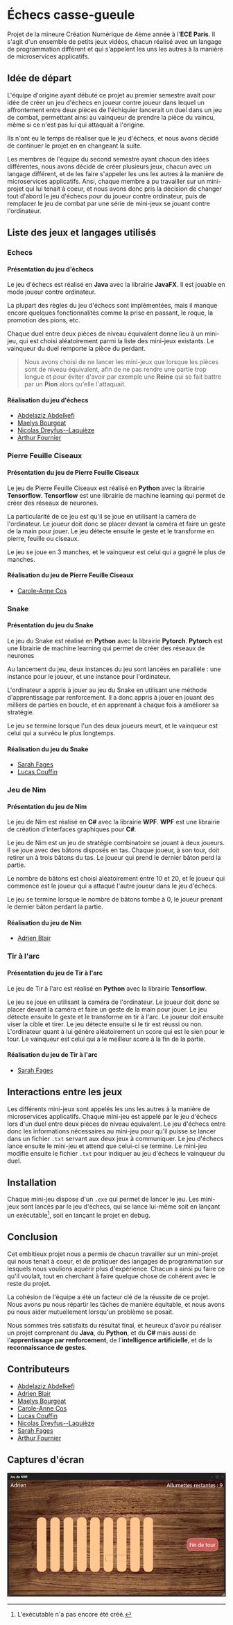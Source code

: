# Échecs casse-gueule

Projet de la mineure Création Numérique de 4ème année à l'**ECE Paris**.
Il s'agit d'un ensemble de petits jeux vidéos, chacun réalisé avec un langage de programmation différent et qui s'appelent les uns les autres à la manière de microservices applicatifs.

## Idée de départ

L'équipe d'origine ayant débuté ce projet au premier semestre avait pour idée de créer un jeu d'échecs en joueur contre joueur dans lequel un affrontement entre deux pièces de l'échiquier lancerait un duel dans un jeu de combat, permettant ainsi au vainqueur de prendre la pièce du vaincu, même si ce n'est pas lui qui attaquait à l'origine.

Ils n'ont eu le temps de réaliser que le jeu d'échecs, et nous avons décidé de continuer le projet en en changeant la suite.

Les membres de l'équipe du second semestre ayant chacun des idées différentes, nous avons décidé de créer plusieurs jeux, chacun avec un langage différent, et de les faire s'appeler les uns les autres à la manière de microservices applicatifs. Ansi, chaque membre a pu travailler sur un mini-projet qui lui tenait à coeur, et nous avons donc pris la décision de changer tout d'abord le jeu d'échecs pour du joueur contre ordinateur, puis de remplacer le jeu de combat par une série de mini-jeux se jouant contre l'ordinateur.

## Liste des jeux et langages utilisés

### Echecs

#### Présentation du jeu d'échecs

Le jeu d'échecs est réalisé en **Java** avec la librairie **JavaFX**. Il est jouable en mode joueur contre ordinateur.

La plupart des règles du jeu d'échecs sont implémentées, mais il manque encore quelques fonctionnalités comme la prise en passant, le roque, la promotion des pions, etc.

Chaque duel entre deux pièces de niveau équivalent donne lieu à un mini-jeu, qui est choisi aléatoirement parmi la liste des mini-jeux existants. Le vainqueur du duel remporte la pièce du perdant.

> Nous avons choisi de ne lancer les mini-jeux que lorsque les pièces sont de niveau équivalent, afin de ne pas rendre une partie trop longue et pour éviter d'avoir par exemple une **Reine** qui se fait battre par un **Pion** alors qu'elle l'attaquait.

#### Réalisation du jeu d'échecs

- [Abdelaziz Abdelkefi](https://github.com/Azizo27)
- [Maelys Bourgeat](https://github.com/Maelys92)
- [Nicolas Dreyfus--Laquièze](https://github.com/Nicodl05)
- [Arthur Fournier](https://github.com/space192)

### Pierre Feuille Ciseaux

#### Présentation du jeu de Pierre Feuille Ciseaux

Le jeu de Pierre Feuille Ciseaux est réalisé en **Python** avec la librairie **Tensorflow**. **Tensorflow** est une librairie de machine learning qui permet de créer des réseaux de neurones.

La particularité de ce jeu est qu'il se joue en utilisant la caméra de l'ordinateur. Le joueur doit donc se placer devant la caméra et faire un geste de la main pour jouer. Le jeu détecte ensuite le geste et le transforme en pierre, feuille ou ciseaux.

Le jeu se joue en 3 manches, et le vainqueur est celui qui a gagné le plus de manches.

#### Réalisation du jeu de Pierre Feuille Ciseaux

- [Carole-Anne Cos](https://github.com/caro0031)

### Snake

#### Présentation du jeu du Snake

Le jeu du Snake est réalisé en **Python** avec la librairie **Pytorch**. **Pytorch** est une librairie de machine learning qui permet de créer des réseaux de neurones

Au lancement du jeu, deux instances du jeu sont lancées en parallèle : une instance pour le joueur, et une instance pour l'ordinateur.

L'ordinateur a appris à jouer au jeu du Snake en utilisant une méthode d'apprentissage par renforcement. Il a donc appris à jouer en jouant des milliers de parties en boucle, et en apprenant à chaque fois à améliorer sa stratégie.

Le jeu se termine lorsque l'un des deux joueurs meurt, et le vainqueur est celui qui a survécu le plus longtemps.

#### Réalisation du jeu du Snake

- [Sarah Fages](https://github.com/SarahFages)
- [Lucas Couffin](https://github.com/LucasCouffin)

### Jeu de Nim

#### Présentation du jeu de Nim

Le jeu de Nim est réalisé en **C#** avec la librairie **WPF**. **WPF** est une librairie de création d'interfaces graphiques pour **C#**.

Le jeu de Nim est un jeu de stratégie combinatoire se jouant à deux joueurs. Il se joue avec des bâtons disposés en tas. Chaque joueur, à son tour, doit retirer un à trois bâtons du tas. Le joueur qui prend le dernier bâton perd la partie.

Le nombre de bâtons est choisi aléatoirement entre 10 et 20, et le joueur qui commence est le joueur qui a attaqué l'autre joueur dans le jeu d'échecs.

Le jeu se termine lorsque le nombre de bâtons tombe à 0, le joueur prenant le dernier bâton perdant la partie.

#### Réalisation du jeu de Nim

- [Adrien Blair](https://github.com/Ahddry)

### Tir à l'arc

#### Présentation du jeu de Tir à l'arc

Le jeu de Tir à l'arc est réalisé en **Python** avec la librairie **Tensorflow**.

Le jeu se joue en utilisant la caméra de l'ordinateur. Le joueur doit donc se placer devant la caméra et faire un geste de la main pour jouer. Le jeu détecte ensuite le geste et le transforme en tir à l'arc. Le joueur doit ensuite viser la cible et tirer. Le jeu détecte ensuite si le tir est réussi ou non. L'ordinateur quant à lui génère aléatoirement un score qui est le sien pour le tour. Le vainqueur est celui qui a le meilleur score à la fin de la partie.

#### Réalisation du jeu de Tir à l'arc

- [Sarah Fages](https://github.com/SarahFages)

## Interactions entre les jeux

Les différents mini-jeux sont appelés les uns les autres à la manière de microservices applicatifs. Chaque mini-jeu est appelé par le jeu d'échecs lors d'un duel entre deux pièces de niveau équivalent. Le jeu d'échecs entre donc les informations nécessaires au mini-jeu pour qu'il puisse se lancer dans un fichier `.txt` servant aux deux jeux à communiquer. Le jeu d'échecs lance ensuite le mini-jeu et attend que celui-ci se termine. Le mini-jeu modifie ensuite le fichier `.txt` pour indiquer au jeu d'échecs le vainqueur du duel.

## Installation

Chaque mini-jeu dispose d'un `.exe` qui permet de lancer le jeu. Les mini-jeux sont lancés par le jeu d'échecs, qui se lance lui-même soit en lançant un exécutable[^1], soit en lançant le projet en debug.

[^1]: L'exécutable n'a pas encore été créé.

## Conclusion

Cet embitieux projet nous a permis de chacun travailler sur un mini-projet qui nous tenait à coeur, et de pratiquer des langages de programmation sur lesquels nous voulions aquérir plus d'expérience. Chacun a ainsi pu faire ce qu'il voulait, tout en cherchant à faire quelque chose de cohérent avec le reste du projet.

La cohésion de l'équipe a été un facteur clé de la réussite de ce projet. Nous avons pu nous répartir les tâches de manière équitable, et nous avons pu nous aider mutuellement lorsqu'un problème se posait.

Nous sommes très satisfaits du résultat final, et heureux d'avoir pu réaliser un projet comprenant du **Java**, du **Python**, et du **C#** mais aussi de l'**apprentissage par renforcement**, de l'**intelligence artificielle**, et de la **reconnaissance de gestes**.

## Contributeurs

- [Abdelaziz Abdelkefi](https://github.com/Azizo27)
- [Adrien Blair](https://github.com/Ahddry)
- [Maelys Bourgeat](https://github.com/Maelys92)
- [Carole-Anne Cos](https://github.com/caro0031)
- [Lucas Couffin](https://github.com/LucasCouffin)
- [Nicolas Dreyfus--Laquièze](https://github.com/Nicodl05)
- [Sarah Fages](https://github.com/SarahFages)
- [Arthur Fournier](https://github.com/space192)

## Captures d'écran

![Capture d'écran du jeu de Nim](/Captures/Nim1.png)
